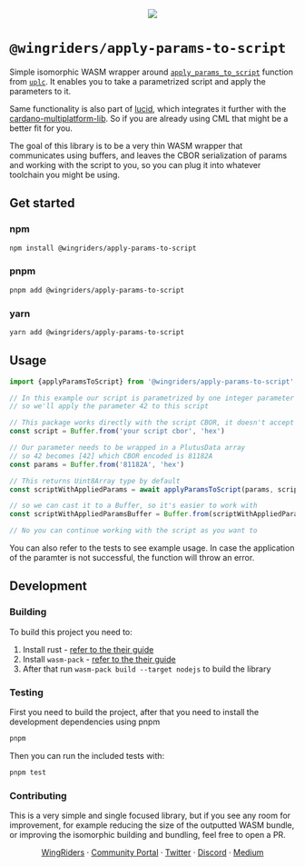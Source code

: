 <p align="center"><img src="https://assets.wingriders.com/wingriders_logo.png" /></p>

# `@wingriders/apply-params-to-script`

Simple isomorphic WASM wrapper around [`apply_params_to_script`](https://github.com/aiken-lang/aiken/blob/main/crates/uplc/src/tx.rs#L150) function from [`uplc`](https://github.com/aiken-lang/aiken/tree/main/crates/uplc). It enables you to take a parametrized script and apply the parameters to it.

Same functionality is also part of [lucid](https://deno.land/x/lucid@0.10.1/mod.ts?s=applyParamsToScript), which integrates it further with the [cardano-multiplatform-lib](https://github.com/dcSpark/cardano-multiplatform-lib). So if you are already using CML that might be a better fit for you.

The goal of this library is to be a very thin WASM wrapper that communicates using buffers, and leaves the CBOR serialization of params and working with the script to you, so you can plug it into whatever toolchain you might be using.

## Get started

### npm
```sh
npm install @wingriders/apply-params-to-script
```

### pnpm
```sh
pnpm add @wingriders/apply-params-to-script
```

### yarn
```sh
yarn add @wingriders/apply-params-to-script
```

## Usage

```ts
import {applyParamsToScript} from '@wingriders/apply-params-to-script'

// In this example our script is parametrized by one integer parameter
// so we'll apply the parameter 42 to this script

// This package works directly with the script CBOR, it doesn't accept double CBOR encoded scripts
const script = Buffer.from('your script cbor', 'hex')

// Our parameter needs to be wrapped in a PlutusData array
// so 42 becomes [42] which CBOR encoded is 81182A
const params = Buffer.from('81182A', 'hex')

// This returns Uint8Array type by default
const scriptWithAppliedParams = await applyParamsToScript(params, script)

// so we can cast it to a Buffer, so it's easier to work with
const scriptWithAppliedParamsBuffer = Buffer.from(scriptWithAppliedParams)

// No you can continue working with the script as you want to
```

You can also refer to the tests to see example usage. In case the application of the paramter is not successful, the function will throw an error.


## Development

### Building
To build this project you need to:
1. Install rust - [refer to the their guide](https://www.rust-lang.org/tools/install)
2. Install `wasm-pack` - [refer to the their guide](https://rustwasm.github.io/wasm-pack/installer/)
3. After that run `wasm-pack build --target nodejs` to build the library

### Testing
First you need to build the project, after that you need to install the development dependencies using pnpm
```sh
pnpm
```
Then you can run the included tests with:
```sh
pnpm test
```

### Contributing
This is a very simple and single focused library, but if you see any room for improvement, for example reducing the size of the outputted WASM bundle, or improving the isomorphic building and bundling, feel free to open a PR. 

<p align="center">
<a href="https://www.wingriders.com/">WingRiders</a> ·
<a href="https://community.wingriders.com/">Community Portal</a> ·
<a href="https://twitter.com/wingriderscom">Twitter</a> ·
<a href="https://discord.gg/t7CdyhK8JA">Discord</a> ·
<a href="https://medium.com/@wingriderscom">Medium</a>
</p>
